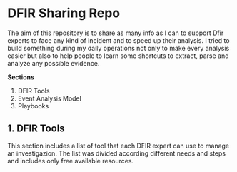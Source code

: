 # DFIR Sharing Repo
The aim of this repository is to share as many info as I can to support Dfir experts to face any kind of incident and to speed up their analysis.
I tried to build something during my daily operations not only to make every analysis easier but also to help people to learn some shortcuts to extract, parse and analyze any possible evidence.

**Sections**

1. DFIR Tools
2. Event Analysis Model
3. Playbooks




## 1. DFIR Tools ##
This section includes a list of tool that each DFIR expert can use to manage an investigazion.
The list was divided according different needs and steps and includes only free available
resources.
